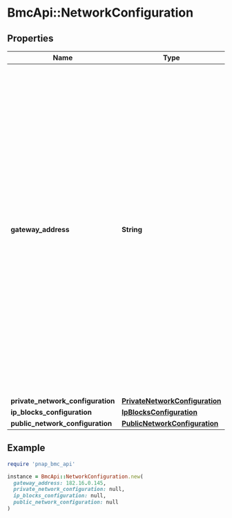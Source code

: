# BmcApi::NetworkConfiguration

## Properties

| Name | Type | Description | Notes |
| ---- | ---- | ----------- | ----- |
| **gateway_address** | **String** | The address of the gateway assigned / to assign to the server.&lt;br&gt; When used as part of request body, IP address has to be part of a private/public network or an IP block assigned to this server.&lt;br&gt; Gateway address also has to be assigned on an already deployed resource unless the address matches the BMC gateway address in a public network/IP block or the &#x60;force&#x60; query parameter is true. | [optional] |
| **private_network_configuration** | [**PrivateNetworkConfiguration**](PrivateNetworkConfiguration.md) |  | [optional] |
| **ip_blocks_configuration** | [**IpBlocksConfiguration**](IpBlocksConfiguration.md) |  | [optional] |
| **public_network_configuration** | [**PublicNetworkConfiguration**](PublicNetworkConfiguration.md) |  | [optional] |

## Example

```ruby
require 'pnap_bmc_api'

instance = BmcApi::NetworkConfiguration.new(
  gateway_address: 182.16.0.145,
  private_network_configuration: null,
  ip_blocks_configuration: null,
  public_network_configuration: null
)
```

